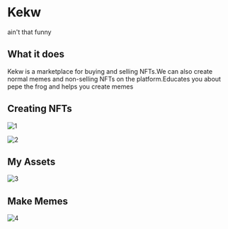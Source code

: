 

# Kekw

ain't that funny

## What it does
Kekw is a marketplace for buying and selling NFTs.We can also create normal memes and non-selling NFTs on the platform.Educates you about pepe the frog and helps you create memes

## Creating NFTs
![1](https://user-images.githubusercontent.com/52003051/129500364-132449fa-c58e-4e0d-a360-660380d6ebf8.png)


![2](https://user-images.githubusercontent.com/52003051/129500422-97fdea31-81f2-4de2-8693-0ef7b52a2e44.png)


## My Assets 
![3](https://user-images.githubusercontent.com/52003051/129500463-7f5bfdf2-48f5-489c-b889-6e6f624eaa4b.png)

## Make Memes
![4](https://user-images.githubusercontent.com/52003051/129500514-2d0d7942-c9e3-4460-91f1-d4111fcfe592.png)


